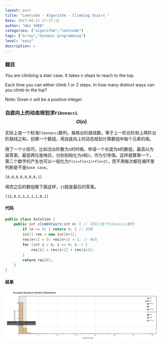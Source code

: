 ```yaml
---
layout: post
title: "Leetcode - Algorithm - Climbing Stairs "
date: 2017-04-21 17:17:12
author: "Wei SHEN"
categories: ["algorithm","leetcode"]
tags: ["array","dynamic programming"]
level: "easy"
description: >
---
```


### 题目
You are climbing a stair case. It takes n steps to reach to the top.

Each time you can either climb 1 or 2 steps. In how many distinct ways can you climb to the top?

Note: Given n will be a positive integer.

### 自底向上的动态规划求`Fibonacci` $$O(n)$$
实际上是一个标准`Fibonacci`数列。每格台阶路线数，等于上一阶台阶和上两阶台阶路线之和。创建一个数组，用自底向上的动态规划计算数组中每个元素的值。

用了一个小技巧，比如当台阶数为`5`的时候。申请一个长度为`8`的数组，最高以为装答案，最低两位是哨兵，分别初始化为`0`和`1`，作为引导值。这样就算第一个，第二个数字的产生也可以一般化为`f(n)=f(n+1)+f(n+2)`，而不用每次都在循环里判断是不是`base case`。
```
[0,0,0,0,0,0,0,1]
```
填完之后的数组像下面这样，`13`就是最后的答案。
```
[13,8,5,3,2,1,1,0,1]
```

#### 代码
```java
public class Solution {
    public int climbStairs(int n) { // 实际上是个Fibonicci数列
        if (n <= 0) { return 0; } // 防御
        int[] res = new int[n+3];
        res[n+1] = 0; res[n+2] = 1; // 哨兵
        for (int i = n; i >= 0; i--) {
            res[i] = res[i+1] + res[i+2];
        }
        return res[0];
    }
}
```

#### 结果
![climbing-stairs-1](/images/leetcode/climbing-stairs-1.png)
